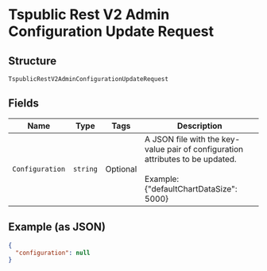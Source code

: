 
# Tspublic Rest V2 Admin Configuration Update Request

## Structure

`TspublicRestV2AdminConfigurationUpdateRequest`

## Fields

| Name | Type | Tags | Description |
|  --- | --- | --- | --- |
| `Configuration` | `string` | Optional | A JSON file with the key-value pair of configuration attributes to be updated.<br><br>Example: {"defaultChartDataSize": 5000} |

## Example (as JSON)

```json
{
  "configuration": null
}
```

